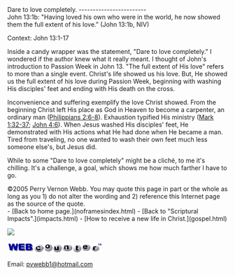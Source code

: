  <head> <title>(PVW) John 13:1b: "Having loved his own who were in the world, he now showed them the full extent of his love."</title> <meta content="IE=9" http-equiv="X-UA-Compatible"></meta> <link href="css/page_style.css" rel="stylesheet" type="text/css"></link> </head><body><div class="page_style">Dare to love completely.
------------------------

<div class="p">John 13:1b: "Having loved his own who were in the world, he now showed them the full extent of his love." (John 13:1b, NIV)

 Context: John 13:1-17</div>Inside a candy wrapper was the statement, "Dare to love completely." I wondered if the author knew what it really meant. I thought of John's introduction to Passion Week in John 13. "The full extent of His love" refers to more than a single event. Christ's life showed us his love. But, He showed us the full extent of his love during Passion Week, beginning with washing His disciples' feet and ending with His death on the cross.

Inconvenience and suffering exemplify the love Christ showed. From the beginning Christ left His place as God in Heaven to become a carpenter, an ordinary man ([Philippians 2:6-8](http://www.biblegateway.com/passage/?search=Philippians+2:6-8)). Exhaustion typified His ministry ([Mark 1:32-37](http://www.biblegateway.com/passage/?search=Mark+1:32-37); [John 4:6](http://www.biblegateway.com/passage/?search=John+4:6)). When Jesus washed His disciples' feet, He demonstrated with His actions what He had done when He became a man. Tired from traveling, no one wanted to wash their own feet much less someone else's, but Jesus did.

While to some "Dare to love completely" might be a cliché, to me it's chilling. It's a challenge, a goal, which shows me how much farther I have to go.

<div class="copy">©2005 Perry Vernon Webb. You may quote this page in part or the whole as long as you  
 1) do not alter the wording and  
 2) reference this Internet page as the source of the quote.</div>  </div>- [Back to home page.](noframesindex.html)
- [Back to "Scriptural Impacts".](impacts.html)
- [How to receive a new life in Christ.](gospel.html)
 
![](http://counter.digits.com/wc/-d/4/pvwebb)

[![digits](images/wc-03.gif)](http://www.digits.com/)

Email: [pvwebb1@hotmail.com](mailto:pvwebb1@hotmail.com)

 